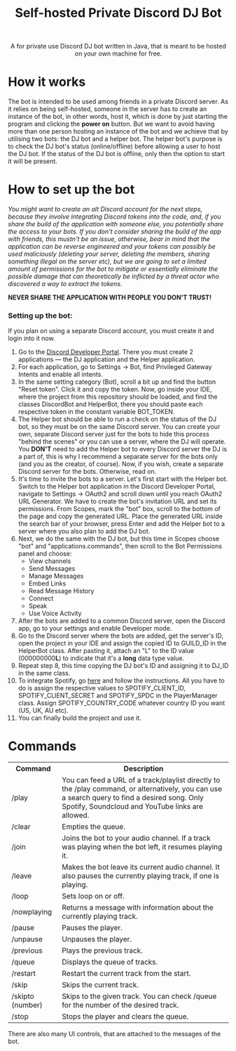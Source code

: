 <h1 align="center">Self-hosted Private Discord DJ Bot</h1><br>
<p align="center">
A for private use Discord DJ bot written in Java, that is meant to be hosted on your own machine for free.
</p>

# How it works
The bot is intended to be used among friends in a private Discord server. As it relies on being self-hosted, someone in the server has to create an instance of the bot, in other words, host it, which is done by just starting the program and clicking the **power on** button. But we want to avoid having more than one person hosting an instance of the bot and we achieve that by utilising two bots: the DJ bot and a helper bot. The helper bot's purpose is to check the DJ bot's status (online/offline) before allowing a user to host the DJ bot. If the status of the DJ bot is offline, only then the option to start it will be present.

# How to set up the bot

*You might want to create an alt Discord account for the next steps, because they involve integrating Discord tokens into the code, and, if you share the build of the application with someone else, you potentially share the access to your bots. If you don't consider sharing the build of the app with friends, this mustn't be an issue, otherwise, bear in mind that the application can be reverse engineered and your tokens can possibly be used maliciously (deleting your server, deleting the members, sharing something illegal on the server etc), but we are going to set a limited amount of permissions for the bot to mitigate or essentially eliminate the possible damage that can theoretically be inflicted by a threat actor who discovered a way to extract the tokens.*

**NEVER SHARE THE APPLICATION WITH PEOPLE YOU DON'T TRUST!**

### Setting up the bot:
If you plan on using a separate Discord account, you must create it and login into it now.

1. Go to the [Discord Developer Portal](https://discord.com/developers/applications). There you must create 2 applications — the DJ application and the Helper application.
2. For each application, go to Settings -> Bot, find Privileged Gateway Intents and enable all intents.
3. In the same setting category (Bot), scroll a bit up and find the button "Reset token". Click it and copy the token. Now, go inside your IDE, where the project from this repository should be loaded, and find the classes DiscordBot and HelperBot, there you should paste each respective token in the constant variable BOT_TOKEN.
4. The Helper bot should be able to run a check on the status of the DJ bot, so they must be on the same Discord server. You can create your own, separate Discord server just for the bots to hide this process "behind the scenes" or you can use a server, where the DJ will operate. You **DON'T** need to add the Helper bot to every Discord server the DJ is a part of, this is why I recommend a separate server for the bots only (and you as the creator, of course). Now, if you wish, create a separate Discord server for the bots. Otherwise, read on.
5. It's time to invite the bots to a server. Let's first start with the Helper bot. Switch to the Helper bot application in the Discord Developer Portal, navigate to Settings -> OAuth2 and scroll down until you reach OAuth2 URL Generator. We have to create the bot's invitation URL and set its permissions. From Scopes, mark the "bot" box, scroll to the bottom of the page and copy the generated URL. Place the generated URL inside the search bar of your browser, press Enter and add the Helper bot to a server where you also plan to add the DJ bot.
6. Next, we do the same with the DJ bot, but this time in Scopes choose "bot" and "applications.commands", then scroll to the Bot Permissions panel and choose:
   * View channels
   * Send Messages
   * Manage Messages
   * Embed Links
   * Read Message History
   * Connect
   * Speak
   * Use Voice Activity
7. After the bots are added to a common Discord server, open the Discord app, go to your settings and enable Developer mode.
8. Go to the Discord server where the bots are added, get the server's ID, open the project in your IDE and assign the copied ID to GUILD_ID in the HelperBot class. After pasting it, attach an "L" to the ID value (000000000**L**) to indicate that it's a **long** data type value.
9. Repeat step 8, this time copying the DJ bot's ID and assigning it to DJ_ID in the same class.
10. To integrate Spotify, go [here](https://github.com/topi314/LavaSrc?tab=readme-ov-file#spotify) and follow the instructions. All you have to do is assign the respective values to SPOTIFY_CLIENT_ID, SPOTIFY_CLIENT_SECRET and SPOTIFY_SPDC in the PlayerManager class. Assign SPOTIFY_COUNTRY_CODE whatever country ID you want (US, UK, AU etc).
11. You can finally build the project and use it.

# Commands
<table>
  <tr>
    <th>Command</th>
    <th>Description</th>
  </tr>
  <tr>
    <td>/play</td>
    <td>You can feed a URL of a track/playlist directly to the /play command, or alternatively, you can use a search query to find a desired song. Only Spotify, Soundcloud and YouTube links are allowed.</td>
  </tr>
  <tr>
    <td>/clear</td>
    <td>Empties the queue.</td>
  </tr>
  <tr>
    <td>/join</td>
    <td>Joins the bot to your audio channel. If a track was playing when the bot left, it resumes playing it.</td>
  </tr>
  <tr>
    <td>/leave</td>
    <td>Makes the bot leave its current audio channel. It also pauses the currently playing track, if one is playing.</td>
  </tr>
  <tr>
    <td>/loop</td>
    <td>Sets loop on or off.</td>
  </tr>
  <tr>
    <td>/nowplaying</td>
    <td>Returns a message with information about the currently playing track.</td>
  </tr>
  <tr>
    <td>/pause</td>
    <td>Pauses the player.</td>
  </tr>
  <tr>
    <td>/unpause</td>
    <td>Unpauses the player.</td>
  </tr>
  <tr>
    <td>/previous</td>
    <td>Plays the previous track.</td>
  </tr>
  <tr>
    <td>/queue</td>
    <td>Displays the queue of tracks.</td>
  </tr>
  <tr>
    <td>/restart</td>
    <td>Restart the current track from the start.</td>
  </tr>
  <tr>
    <td>/skip</td>
    <td>Skips the current track.</td>
  </tr>
  <tr>
    <td>/skipto (number)</td>
    <td>Skips to the given track. You can check /queue for the number of the desired track.</td>
  </tr>
  <tr>
    <td>/stop</td>
    <td>Stops the player and clears the queue.</td>
  </tr>
</table>

There are also many UI controls, that are attached to the messages of the bot.
